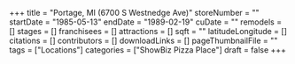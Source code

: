 +++
title = "Portage, MI (6700 S Westnedge Ave)"
storeNumber = ""
startDate = "1985-05-13"
endDate = "1989-02-19"
cuDate = ""
remodels = []
stages = []
franchisees = []
attractions = []
sqft = ""
latitudeLongitude = []
citations = []
contributors = []
downloadLinks = []
pageThumbnailFile = ""
tags = ["Locations"]
categories = ["ShowBiz Pizza Place"]
draft = false
+++
